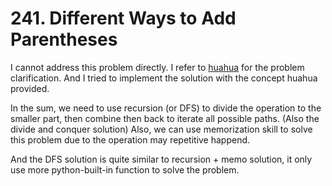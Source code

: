 # 241. Different Ways to Add Parentheses
I cannot address this problem directly. I refer to [huahua](https://zxi.mytechroad.com/blog/leetcode/leetcode-241-different-ways-to-add-parentheses/) for the problem clarification. And I tried to implement the solution with the concept huahua provided.

In the sum, we need to use recursion (or DFS) to divide the operation to the smaller part, then combine then back to iterate all possible paths. (Also the divide and conquer solution)
Also, we can use memorization skill to solve this problem due to the operation may repetitive happend.

And the DFS solution is quite similar to recursion + memo solution, it only use more python-built-in function to solve the problem.